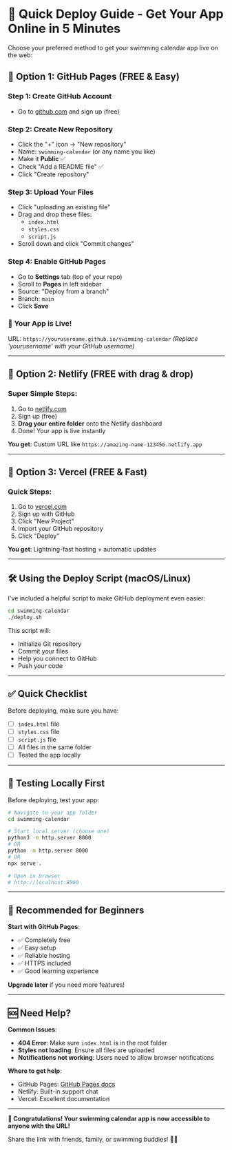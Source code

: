 # 🚀 Quick Deploy Guide - Get Your App Online in 5 Minutes

Choose your preferred method to get your swimming calendar app live on the web:

## 🎯 Option 1: GitHub Pages (FREE & Easy)

### Step 1: Create GitHub Account
- Go to [github.com](https://github.com) and sign up (free)

### Step 2: Create New Repository
- Click the "+" icon → "New repository"
- Name: `swimming-calendar` (or any name you like)
- Make it **Public** ✅
- Check "Add a README file" ✅
- Click "Create repository"

### Step 3: Upload Your Files
- Click "uploading an existing file"
- Drag and drop these files:
  - `index.html`
  - `styles.css` 
  - `script.js`
- Scroll down and click "Commit changes"

### Step 4: Enable GitHub Pages
- Go to **Settings** tab (top of your repo)
- Scroll to **Pages** in left sidebar
- Source: "Deploy from a branch"
- Branch: `main`
- Click **Save**

### 🎉 Your App is Live!
URL: `https://yourusername.github.io/swimming-calendar`
*(Replace 'yourusername' with your GitHub username)*

---

## 🎯 Option 2: Netlify (FREE with drag & drop)

### Super Simple Steps:
1. Go to [netlify.com](https://netlify.com)
2. Sign up (free)
3. **Drag your entire folder** onto the Netlify dashboard
4. Done! Your app is live instantly

**You get**: Custom URL like `https://amazing-name-123456.netlify.app`

---

## 🎯 Option 3: Vercel (FREE & Fast)

### Quick Steps:
1. Go to [vercel.com](https://vercel.com)
2. Sign up with GitHub
3. Click "New Project"
4. Import your GitHub repository
5. Click "Deploy"

**You get**: Lightning-fast hosting + automatic updates

---

## 🛠️ Using the Deploy Script (macOS/Linux)

I've included a helpful script to make GitHub deployment even easier:

```bash
cd swimming-calendar
./deploy.sh
```

This script will:
- Initialize Git repository
- Commit your files
- Help you connect to GitHub
- Push your code

---

## ✅ Quick Checklist

Before deploying, make sure you have:
- [ ] `index.html` file
- [ ] `styles.css` file  
- [ ] `script.js` file
- [ ] All files in the same folder
- [ ] Tested the app locally

---

## 🔧 Testing Locally First

Before deploying, test your app:

```bash
# Navigate to your app folder
cd swimming-calendar

# Start local server (choose one)
python3 -m http.server 8000
# OR
python -m http.server 8000  
# OR
npx serve .

# Open in browser
# http://localhost:8000
```

---

## 🎯 Recommended for Beginners

**Start with GitHub Pages**:
- ✅ Completely free
- ✅ Easy setup  
- ✅ Reliable hosting
- ✅ HTTPS included
- ✅ Good learning experience

**Upgrade later** if you need more features!

---

## 🆘 Need Help?

**Common Issues**:
- **404 Error**: Make sure `index.html` is in the root folder
- **Styles not loading**: Ensure all files are uploaded
- **Notifications not working**: Users need to allow browser notifications

**Where to get help**:
- GitHub Pages: [GitHub Pages docs](https://pages.github.com/)
- Netlify: Built-in support chat
- Vercel: Excellent documentation

---

**🎉 Congratulations! Your swimming calendar app is now accessible to anyone with the URL!**

Share the link with friends, family, or swimming buddies! 🏊‍♀️



